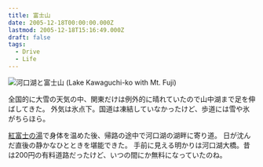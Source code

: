 ```yaml
---
title: 富士山
date: 2005-12-18T00:00:00.000Z
lastmod: 2005-12-18T15:16:49.000Z
draft: false
tags:
  - Drive
  - Life
---
```


![河口湖と富士山 (Lake Kawaguchi-ko with Mt. Fuji)](@/assets/flickr/74728253.jpg "河口湖と富士山 (Lake Kawaguchi-ko with Mt. Fuji)")

全国的に大雪の天気の中、関東だけは例外的に晴れていたので山中湖まで足を伸ばしてきた。 外気は氷点下。国道は凍結していなかったけど、歩道には雪や氷がちらほら。

[紅富士の湯](http://www.benifuji.co.jp/benifuji/)で身体を温めた後、帰路の途中で河口湖の湖畔に寄り道。 日が沈んだ直後の静かなひとときを堪能できた。 手前に見える明かりは河口湖大橋。昔は200円の有料道路だったけど、いつの間にか無料になっていたのね。

